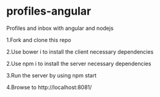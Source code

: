 # profiles-angular
Profiles and inbox with angular and nodejs

1.Fork and clone this repo

2.Use bower i to install the client necessary dependencies

2.Use npm i to install the server necessary dependencies

3.Run the server by using npm start

4.Browse to http://localhost:8081/